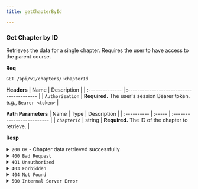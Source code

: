 ```yaml
---
title: getChapterById

---
```


### Get Chapter by ID

Retrieves the data for a single chapter. Requires the user to have access to the parent course.

**Req**
```
GET /api/v1/chapters/:chapterId
```

**Headers**
| Name            | Description                               |
| :-------------- | :---------------------------------------- |
| `Authorization` | **Required.** The user's session Bearer token. e.g., `Bearer <token>` |

**Path Parameters**
| Name        | Type   | Description                |
| :---------- | :----- | :------------------------- |
| `chapterId` | string | **Required.** The ID of the chapter to retrieve. |

**Resp**
<details>
<summary><code>200 OK</code> - Chapter data retrieved successfully</summary>

```json
{
  "code": 200,
  "message": "Chapter data retrieved successfully",
  "data": {
    "course_id": "60d0fe4f5311236168a109ca",
    "course_name": "Introduction to Programming",
    "class_id": "60d0fe4f5311236168a109cb",
    "class_name": "Variables and Data Types",
    "chapter_id": "60d0fe4f5311236168a109cc",
    "chapter_name": "What is a Variable?",
    "chapter_subtitle": "Understanding how to store data",
    "chapter_order": 1,
    "chapter_content": "<p>This is the approved chapter content...</p>"
  }
}
```
</details>

<details>
<summary><code>400 Bad Request</code></summary>

```json
{ "code": 400, "message": "Invalid chapter_id format", "data": null }
```
</details>

<details>
<summary><code>401 Unauthorized</code></summary>

```json
{ "code": 401, "message": "invalid or expired token", "data": null }
```
</details>

<details>
<summary><code>403 Forbidden</code></summary>

```json
{ "code": 403, "message": "You are not authorized to view this chapter.", "data": null }
```
</details>

<details>
<summary><code>404 Not Found</code></summary>

Possible `message` values:
* `"Chapter not found"`
* `"Could not find parent class for this chapter"`
```json
{ "code": 404, "message": "...", "data": null }
```
</details>

<details>
<summary><code>500 Internal Server Error</code></summary>

```json
{ "code": 500, "message": "Internal Server Error", "data": null }
```
</details>